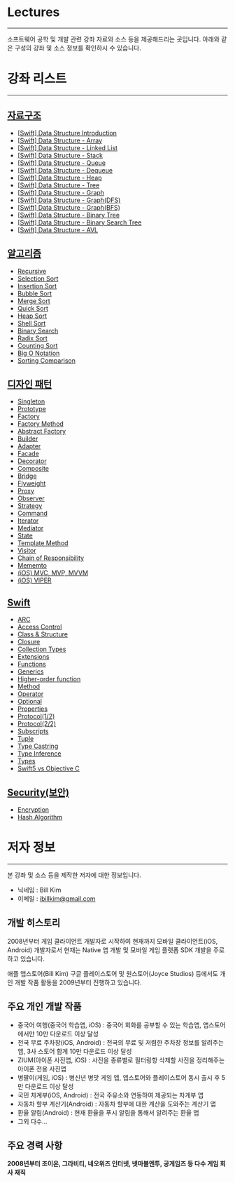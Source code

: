 # Lectures
----------------------- 

소프트웨어 공학 및 개발 관련 강좌 자료와 소스 등을 제공해드리는 곳입니다.
아래와 같은 구성의 강좌 및 소스 정보를 확인하시 수 있습니다.

# 강좌 리스트
-----------------------  

[자료구조](https://github.com/billnjoyce/Lectures/tree/master/docs/data%20structure)
-----------------------  

* [[Swift] Data Structure Introduction](https://github.com/billnjoyce/Lectures/blob/master/docs/data%20structure/%5BSwift%5D%20Data%20Structure%20Introduction.pdf)
* [[Swift] Data Structure - Array](https://github.com/billnjoyce/Lectures/blob/master/docs/data%20structure/%5BSwift%5D%20Data%20Structure%20-%20Array.pdf)
* [[Swift] Data Structure - Linked List](https://github.com/billnjoyce/Lectures/blob/master/docs/data%20structure/%5BSwift%5D%20Data%20Structure%20-%20Linked%20List.pdf)
* [[Swift] Data Structure - Stack](https://github.com/billnjoyce/Lectures/blob/master/docs/data%20structure/%5BSwift%5D%20Data%20Structure%20-%20Stack.pdf)
* [[Swift] Data Structure - Queue](https://github.com/billnjoyce/Lectures/blob/master/docs/data%20structure/%5BSwift%5D%20Data%20Structure%20-%20Queue.pdf)
* [[Swift] Data Structure - Dequeue](https://github.com/billnjoyce/Lectures/blob/master/docs/data%20structure/%5BSwift%5D%20Data%20Structure%20-%20Dequeue.pdf)
* [[Swift] Data Structure - Heap](https://github.com/billnjoyce/Lectures/blob/master/docs/data%20structure/%5BSwift%5D%20Data%20Structure%20-%20Heap.pdf)
* [[Swift] Data Structure - Tree](https://github.com/billnjoyce/Lectures/blob/master/docs/data%20structure/%5BSwift%5D%20Data%20Structure%20-%20Tree.pdf)
* [[Swift] Data Structure - Graph](https://github.com/billnjoyce/Lectures/blob/master/docs/data%20structure/%5BSwift%5D%20Data%20Structure%20-%20Graph.pdf)
* [[Swift] Data Structure - Graph(DFS)](https://github.com/billnjoyce/Lectures/blob/master/docs/data%20structure/%5BSwift%5D%20Data%20Structure%20-%20Graph(DFS).pdf)
* [[Swift] Data Structure - Graph(BFS)](https://github.com/billnjoyce/Lectures/blob/master/docs/data%20structure/%5BSwift%5D%20Data%20Structure%20-%20Graph(BFS).pdf)
* [[Swift] Data Structure - Binary Tree](https://github.com/billnjoyce/Lectures/blob/master/docs/data%20structure/%5BSwift%5D%20Data%20Structure%20-%20Binary%20Tree.pdf)
* [[Swift] Data Structure - Binary Search Tree](https://github.com/billnjoyce/Lectures/blob/master/docs/data%20structure/%5BSwift%5D%20Data%20Structure%20-%20Binary%20Search%20Tree.pdf)
* [[Swift] Data Structure - AVL](https://github.com/billnjoyce/Lectures/blob/master/docs/data%20structure/%5BSwift%5D%20Data%20Structure%20-%20AVL.pdf)


[알고리즘](https://github.com/billnjoyce/Lectures/tree/master/docs/algorithm)
----------------------- 

* [Recursive](https://github.com/billnjoyce/Lectures/blob/master/docs/algorithm/%5BAlgorithm%5D%20Recursive.pdf)
* [Selection Sort](https://github.com/billnjoyce/Lectures/blob/master/docs/algorithm/%5BAlgorithm%5D%20Selection%20Sort.pdf)
* [Insertion Sort](https://github.com/billnjoyce/Lectures/blob/master/docs/algorithm/%5BAlgorithm%5D%20Insertion%20Sort.pdf)
* [Bubble Sort](https://github.com/billnjoyce/Lectures/blob/master/docs/algorithm/%5BAlgorithm%5D%20Bubble%20Sort.pdf)
* [Merge Sort](https://github.com/billnjoyce/Lectures/blob/master/docs/algorithm/%5BAlgorithm%5D%20Merge%20Sort.pdf)
* [Quick Sort](https://github.com/billnjoyce/Lectures/blob/master/docs/algorithm/%5BAlgorithm%5D%20Quick%20Sort.pdf)
* [Heap Sort](https://github.com/billnjoyce/Lectures/blob/master/docs/algorithm/%5BAlgorithm%5D%20Heap%20Sort.pdf)
* [Shell Sort](https://github.com/billnjoyce/Lectures/blob/master/docs/algorithm/%5BAlgorithm%5D%20Shell%20Sort.pdf)
* [Binary Search](https://github.com/billnjoyce/Lectures/blob/master/docs/algorithm/%5BAlgorithm%5D%20Binary%20Search.pdf)
* [Radix Sort](https://github.com/billnjoyce/Lectures/blob/master/docs/algorithm/%5BAlgorithm%5D%20Radix%20Sort.pdf)
* [Counting Sort](https://github.com/billnjoyce/Lectures/blob/master/docs/algorithm/%5BAlgorithm%5D%20Counting%20Sort.pdf)
* [Big O Notation](https://github.com/billnjoyce/Lectures/blob/master/docs/algorithm/%5BAlgorithm%5D%20Big%20O%20Notation.pdf)
* [Sorting Comparison](https://github.com/billnjoyce/Lectures/blob/master/docs/algorithm/%5BAlgorithm%5D%20Sorting%20Comparison.pdf)

[디자인 패턴](https://github.com/billnjoyce/Lectures/tree/master/docs/design%20patterns)
-----------------------  

* [Singleton](https://github.com/billnjoyce/Lectures/blob/master/docs/design%20patterns/%5BSwift%5D%20Singleton.pdf)
* [Prototype](https://github.com/billnjoyce/Lectures/blob/master/docs/design%20patterns/%5BSwift%5D%20Prototype.pdf)
* [Factory](https://github.com/billnjoyce/Lectures/blob/master/docs/design%20patterns/%5BSwift%5D%20Factory.pdf)
* [Factory Method](https://github.com/billnjoyce/Lectures/blob/master/docs/design%20patterns/%5BSwift%5D%20Factory%20Method.pdf)
* [Abstract Factory](https://github.com/billnjoyce/Lectures/blob/master/docs/design%20patterns/%5BSwift%5D%20Abstract%20Factory.pdf)
* [Builder](https://github.com/billnjoyce/Lectures/blob/master/docs/design%20patterns/%5BSwift%5D%20Builder.pdf)
* [Adapter](https://github.com/billnjoyce/Lectures/blob/master/docs/design%20patterns/%5BSwift%5D%20Adapter.pdf)
* [Facade](https://github.com/billnjoyce/Lectures/blob/master/docs/design%20patterns/%5BSwift%5D%20Facade.pdf)
* [Decorator](https://github.com/billnjoyce/Lectures/blob/master/docs/design%20patterns/%5BSwift%5D%20Decorator.pdf)
* [Composite](https://github.com/billnjoyce/Lectures/blob/master/docs/design%20patterns/%5BSwift%5D%20Composite.pdf)
* [Bridge](https://github.com/billnjoyce/Lectures/blob/master/docs/design%20patterns/%5BSwift%5D%20Bridge.pdf)
* [Flyweight](https://github.com/billnjoyce/Lectures/blob/master/docs/design%20patterns/%5BSwift%5D%20Flyweight.pdf)
* [Proxy](https://github.com/billnjoyce/Lectures/blob/master/docs/design%20patterns/%5BSwift%5D%20Proxy.pdf)
* [Observer](https://github.com/billnjoyce/Lectures/blob/master/docs/design%20patterns/%5BSwift%5D%20Observer.pdf)
* [Strategy](https://github.com/billnjoyce/Lectures/blob/master/docs/design%20patterns/%5BSwift%5D%20Strategy.pdf)
* [Command](https://github.com/billnjoyce/Lectures/blob/master/docs/design%20patterns/%5BSwift%5D%20Command.pdf)
* [Iterator](https://github.com/billnjoyce/Lectures/blob/master/docs/design%20patterns/%5BSwift%5D%20iterator.pdf)
* [Mediator](https://github.com/billnjoyce/Lectures/blob/master/docs/design%20patterns/%5BSwift%5D%20Mediator.pdf)
* [State](https://github.com/billnjoyce/Lectures/blob/master/docs/design%20patterns/%5BSwift%5D%20State.pdf)
* [Template Method](https://github.com/billnjoyce/Lectures/blob/master/docs/design%20patterns/%5BSwift%5D%20Template%20Method.pdf)
* [Visitor](https://github.com/billnjoyce/Lectures/blob/master/docs/design%20patterns/%5BSwift%5D%20Visitor.pdf)
* [Chain of Responsibility](https://github.com/billnjoyce/Lectures/blob/master/docs/design%20patterns/%5BSwift%5D%20Chain%20of%20Responsibility.pdf)
* [Mememto](https://github.com/billnjoyce/Lectures/blob/master/docs/design%20patterns/%5BSwift%5D%20Memento.pdf)
* [(iOS) MVC, MVP, MVVM](https://github.com/billnjoyce/Lectures/blob/master/docs/design%20patterns/%5BiOS%5D%20MVC%2C%20MVP%2C%20MVVM.pdf)
* [(iOS) VIPER](https://github.com/billnjoyce/Lectures/blob/master/docs/design%20patterns/%5BiOS%5D%20VIPER.pdf)

[Swift](https://github.com/billnjoyce/Lectures/tree/master/docs/swift)
-----------------------  

* [ARC](https://github.com/billnjoyce/Lectures/blob/master/docs/swift/ARC.pdf)
* [Access Control](https://github.com/billnjoyce/Lectures/blob/master/docs/swift/Access%20Control.pdf)
* [Class & Structure](https://github.com/billnjoyce/Lectures/blob/master/docs/swift/Class%20%26%20Structure.pdf)
* [Closure](https://github.com/billnjoyce/Lectures/blob/master/docs/swift/Closure.pdf)
* [Collection Types](https://github.com/billnjoyce/Lectures/blob/master/docs/swift/Collection%20Types.pdf)
* [Extensions](https://github.com/billnjoyce/Lectures/blob/master/docs/swift/Extensions.pdf)
* [Functions](https://github.com/billnjoyce/Lectures/blob/master/docs/swift/Functions.pdf)
* [Generics](https://github.com/billnjoyce/Lectures/blob/master/docs/swift/Generics.pdf)
* [Higher-order function](https://github.com/billnjoyce/Lectures/blob/master/docs/swift/Higher-order%20function.pdf)
* [Method](https://github.com/billnjoyce/Lectures/blob/master/docs/swift/Methods.pdf)
* [Operator](https://github.com/billnjoyce/Lectures/blob/master/docs/swift/Operator.pdf)
* [Optional](https://github.com/billnjoyce/Lectures/blob/master/docs/swift/Optional.pdf)
* [Properties](https://github.com/billnjoyce/Lectures/blob/master/docs/swift/Properties.pdf)
* [Protocol(1/2)](https://github.com/billnjoyce/Lectures/blob/master/docs/swift/Protocol%20(1:2).pdf)
* [Protocol(2/2)](https://github.com/billnjoyce/Lectures/blob/master/docs/swift/Protocol%20(2:2).pdf)
* [Subscripts](https://github.com/billnjoyce/Lectures/blob/master/docs/swift/Subscripts.pdf)
* [Tuple](https://github.com/billnjoyce/Lectures/blob/master/docs/swift/Tuple.pdf)
* [Type Castring](https://github.com/billnjoyce/Lectures/blob/master/docs/swift/Type%20Casting.pdf)
* [Type Inference](https://github.com/billnjoyce/Lectures/blob/master/docs/swift/Type%20Inference.pdf)
* [Types](https://github.com/billnjoyce/Lectures/blob/master/docs/swift/Types.pdf)
* [Swift5 vs Objective C](https://github.com/billnjoyce/Lectures/blob/master/docs/swift/Swift5%20vs%20Objective%20C.pdf)

[Security(보안)](https://github.com/billnjoyce/Lectures/tree/master/docs/security)
-----------------------  

* [Encryption](https://github.com/billnjoyce/Lectures/blob/master/docs/security/Encryption.pdf)
* [Hash Algorithm](https://github.com/billnjoyce/Lectures/blob/master/docs/security/Hash%20Algorithm.pdf)

# 저자 정보
-----------------------  


본 강좌 및 소스 등을 제작한 저자에 대한 정보입니다.

- 닉네임 : Bill Kim
- 이메일 : ibillkim@gmail.com

개발 히스토리
----------------------- 

2008년부터 게임 클라이언트 개발자로 시작하여 현재까지 모바일 클라이언트(iOS, Android) 개발자로서 
현재는 Native 앱 개발 및 모바일 게임 플랫폼 SDK 개발을 주로 하고 있습니다.

애플 앱스토어(Bill Kim) 구글 플레이스토어 및 원스토어(Joyce Studios) 등에서도 개인 개발 작품 활동을 
2009년부터 진행하고 있습니다.

주요 개인 개발 작품
-----------------------  

- 중국어 여행(중국어 학습앱, iOS) : 중국어 회화를 공부할 수 있는 학습앱, 앱스토어에서만 10만 다운로드 이상 달성
- 전국 무료 주차장(iOS, Android) : 전국의 무료 및 저렴한 주차장 정보를 알려주는 앱, 3사 스토어 합계 10만 다운로드 이상 달성
- ZIUM(아이폰 사진앱, iOS) : 사진을 종류별로 필터링항 삭제할 사진을 정리해주는 아이폰 전용 사진앱
- 병팔이(게임, iOS) : 병신년 병맛 게임 앱, 앱스토어와 플레이스토어 동시 출시 후 5만 다운로드 이상 달성
- 국민 차계부(iOS, Android) : 전국 주유소와 연동하여 제공되는 차게부 앱
- 자동차 할부 계산기(Android) : 자동차 할부에 대한 계산을 도와주는 계산기 앱
- 환율 알림(Android) : 현재 환율을 푸시 알림을 통해서 알려주는 환율 앱
- 그외 다수...

주요 경력 사항
-----------------------  

**2008년부터 조이온, 그라비티, 네오위즈 인터넷, 넷마블엔투, 공게임즈 등 다수 게임 회사 재직**

